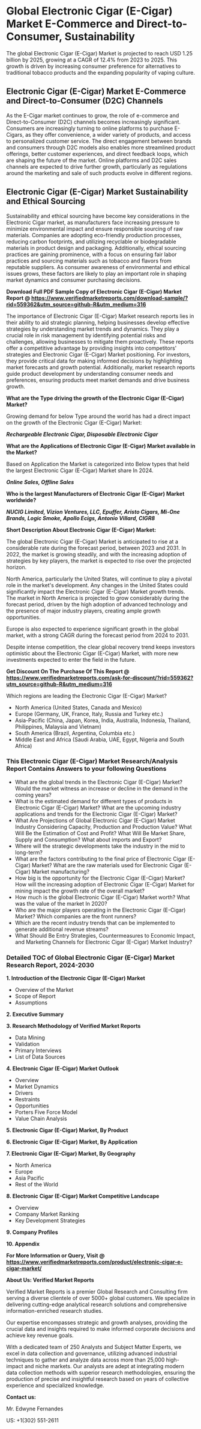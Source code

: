 <h1>Global Electronic Cigar (E-Cigar) Market E-Commerce and Direct-to-Consumer, Sustainability</h1><p class=""><p>The global Electronic Cigar (E-Cigar) Market is projected to reach USD 1.25 billion by 2025, growing at a CAGR of 12.4% from 2023 to 2025. This growth is driven by increasing consumer preference for alternatives to traditional tobacco products and the expanding popularity of vaping culture.</p><h2>Electronic Cigar (E-Cigar) Market E-Commerce and Direct-to-Consumer (D2C) Channels</h2><p>As the E-Cigar market continues to grow, the role of e-commerce and Direct-to-Consumer (D2C) channels becomes increasingly significant. Consumers are increasingly turning to online platforms to purchase E-Cigars, as they offer convenience, a wider variety of products, and access to personalized customer service. The direct engagement between brands and consumers through D2C models also enables more streamlined product offerings, better customer experiences, and direct feedback loops, which are shaping the future of the market. Online platforms and D2C sales channels are expected to drive further growth, particularly as regulations around the marketing and sale of such products evolve in different regions.</p><h2>Electronic Cigar (E-Cigar) Market Sustainability and Ethical Sourcing</h2><p>Sustainability and ethical sourcing have become key considerations in the Electronic Cigar market, as manufacturers face increasing pressure to minimize environmental impact and ensure responsible sourcing of raw materials. Companies are adopting eco-friendly production processes, reducing carbon footprints, and utilizing recyclable or biodegradable materials in product design and packaging. Additionally, ethical sourcing practices are gaining prominence, with a focus on ensuring fair labor practices and sourcing materials such as tobacco and flavors from reputable suppliers. As consumer awareness of environmental and ethical issues grows, these factors are likely to play an important role in shaping market dynamics and consumer purchasing decisions.</p></p><p class=""><strong>Download Full PDF Sample Copy of Electronic Cigar (E-Cigar) Market Report @ <a href="https://www.verifiedmarketreports.com/download-sample/?rid=559362&utm_source=github-R&utm_medium=316" target="_blank">https://www.verifiedmarketreports.com/download-sample/?rid=559362&utm_source=github-R&utm_medium=316</a></strong></p><p>The importance of&nbsp;Electronic Cigar (E-Cigar) Market research reports lies in their ability to aid strategic planning, helping businesses develop effective strategies by understanding market trends and dynamics. They play a crucial role in risk management by identifying potential risks and challenges, allowing businesses to mitigate them proactively. These reports offer a competitive advantage by providing insights into competitors' strategies and Electronic Cigar (E-Cigar) Market positioning. For investors, they provide critical data for making informed decisions by highlighting market forecasts and growth potential. Additionally, market research reports guide product development by understanding consumer needs and preferences, ensuring products meet market demands and drive business growth.</p><p><strong>What are the&nbsp;Type driving the growth of the Electronic Cigar (E-Cigar) Market?</strong></p><p id="" class="">Growing demand for below Type around the world has had a direct impact on the growth of the Electronic Cigar (E-Cigar) Market:</p><p class=""><em><strong>Rechargeable Electronic Cigar, Disposable Electronic Cigar</strong></em></p><p class=""><strong>What are the&nbsp;Applications&nbsp;of Electronic Cigar (E-Cigar) Market available in the Market?</strong></p><p id="" class="">Based on Application the Market is categorized into Below types that held the largest Electronic Cigar (E-Cigar) Market share In 2024.</p><p class=""><em><strong>Online Sales, Offline Sales</strong></em></p><p class=""><strong>Who is the largest Manufacturers of Electronic Cigar (E-Cigar) Market worldwide?</strong></p><p><em><strong>NUCIG Limited, Vizion Ventures, LLC, Epuffer, Aristo Cigars, Mi-One Brands, Logic Smoke, Apollo Ecigs, Antonio Villard, CIGR8</strong></em></p><p id="" class=""><strong>Short Description About Electronic Cigar (E-Cigar) Market:</strong></p><p>The global Electronic Cigar (E-Cigar) Market is anticipated to rise at a considerable rate during the forecast period, between 2023 and 2031. In 2022, the market is growing steadily, and with the increasing adoption of strategies by key players, the market is expected to rise over the projected horizon.</p><p>North America, particularly the United States, will continue to play a pivotal role in the market's development. Any changes in the United States could significantly impact the Electronic Cigar (E-Cigar) Market growth trends. The market in North America is projected to grow considerably during the forecast period, driven by the high adoption of advanced technology and the presence of major industry players, creating ample growth opportunities.</p><p>Europe is also expected to experience significant growth in the global market, with a strong CAGR during the forecast period from 2024 to 2031.</p><p>Despite intense competition, the clear global recovery trend keeps investors optimistic about the Electronic Cigar (E-Cigar) Market, with more new investments expected to enter the field in the future.</p><p id="" class=""><strong>Get Discount On The Purchase Of This Report @ <a href="https://www.verifiedmarketreports.com/ask-for-discount/?rid=559362?utm_source=github-R&utm_medium=316" target="_blank">https://www.verifiedmarketreports.com/ask-for-discount/?rid=559362?utm_source=github-R&utm_medium=316</a></strong></p><p class="">Which regions are leading the Electronic Cigar (E-Cigar) Market?</p><ul><li>North America (United States, Canada and Mexico)</li><li>Europe (Germany, UK, France, Italy, Russia and Turkey etc.)</li><li>Asia-Pacific (China, Japan, Korea, India, Australia, Indonesia, Thailand, Philippines, Malaysia and Vietnam)</li><li>South America (Brazil, Argentina, Columbia etc.)</li><li>Middle East and Africa (Saudi Arabia, UAE, Egypt, Nigeria and South Africa)</li></ul><h3 id="" class="">This Electronic Cigar (E-Cigar) Market Research/Analysis Report Contains Answers to your following Questions</h3><ul><li>What are the global trends in the Electronic Cigar (E-Cigar) Market? Would the market witness an increase or decline in the demand in the coming years?</li><li>What is the estimated demand for different types of products in Electronic Cigar (E-Cigar) Market? What are the upcoming industry applications and trends for the Electronic Cigar (E-Cigar) Market?</li><li>What Are Projections of Global Electronic Cigar (E-Cigar) Market Industry Considering Capacity, Production and Production Value? What Will Be the Estimation of Cost and Profit? What Will Be Market Share, Supply and Consumption? What about imports and Export?</li><li>Where will the strategic developments take the industry in the mid to long-term?</li><li>What are the factors contributing to the final price of Electronic Cigar (E-Cigar) Market? What are the raw materials used for Electronic Cigar (E-Cigar) Market manufacturing?</li><li>How big is the opportunity for the Electronic Cigar (E-Cigar) Market? How will the increasing adoption of Electronic Cigar (E-Cigar) Market for mining impact the growth rate of the overall market?</li><li>How much is the global Electronic Cigar (E-Cigar) Market worth? What was the value of the market In 2020?</li><li>Who are the major players operating in the Electronic Cigar (E-Cigar) Market? Which companies are the front runners?</li><li>Which are the recent industry trends that can be implemented to generate additional revenue streams?</li><li>What Should Be Entry Strategies, Countermeasures to Economic Impact, and Marketing Channels for Electronic Cigar (E-Cigar) Market Industry?</li></ul><h3 id="" class="">Detailed TOC of Global Electronic Cigar (E-Cigar) Market Research Report, 2024-2030</h3><p id="" class=""><strong>1. Introduction of the Electronic Cigar (E-Cigar) Market</strong></p><ul><li>Overview of the Market</li><li>Scope of Report</li><li>Assumptions</li></ul><p id="" class=""><strong>2. Executive Summary</strong></p><p id="" class=""><strong>3. Research Methodology of Verified Market Reports</strong></p><ul><li>Data Mining</li><li>Validation</li><li>Primary Interviews</li><li>List of Data Sources</li></ul><p id="" class=""><strong>4. Electronic Cigar (E-Cigar) Market Outlook</strong></p><ul><li>Overview</li><li>Market Dynamics</li><li>Drivers</li><li>Restraints</li><li>Opportunities</li><li>Porters Five Force Model</li><li>Value Chain Analysis</li></ul><p id="" class=""><strong>5. Electronic Cigar (E-Cigar) Market, By Product</strong></p><p id="" class=""><strong>6. Electronic Cigar (E-Cigar) Market, By Application</strong></p><p id="" class=""><strong>7. Electronic Cigar (E-Cigar) Market, By Geography</strong></p><ul><li>North America</li><li>Europe</li><li>Asia Pacific</li><li>Rest of the World</li></ul><p id="" class=""><strong>8. Electronic Cigar (E-Cigar) Market Competitive Landscape</strong></p><ul><li>Overview</li><li>Company Market Ranking</li><li>Key Development Strategies</li></ul><p id="" class=""><strong>9. Company Profiles</strong></p><p id="" class=""><strong>10. Appendix</strong></p><p id="" class=""><strong>For More Information or Query, Visit @ <a href="https://www.verifiedmarketreports.com/product/electronic-cigar-e-cigar-market/" target="_blank">https://www.verifiedmarketreports.com/product/electronic-cigar-e-cigar-market/</a></strong></p><p id="" class=""><strong>About Us: Verified Market Reports</strong></p><p id="" class="">Verified Market Reports is a premier Global Research and Consulting firm serving a diverse clientele of over 5000+ global customers. We specialize in delivering cutting-edge analytical research solutions and comprehensive information-enriched research studies.</p><p id="" class="">Our expertise encompasses strategic and growth analyses, providing the crucial data and insights required to make informed corporate decisions and achieve key revenue goals.</p><p id="" class="">With a dedicated team of 250 Analysts and Subject Matter Experts, we excel in data collection and governance, utilizing advanced industrial techniques to gather and analyze data across more than 25,000 high-impact and niche markets. Our analysts are adept at integrating modern data collection methods with superior research methodologies, ensuring the production of precise and insightful research based on years of collective experience and specialized knowledge.</p><p id="" class=""><strong>Contact us:</strong></p><p id="" class="">Mr. Edwyne Fernandes</p><p id="" class="">US: +1(302) 551-2611</p>